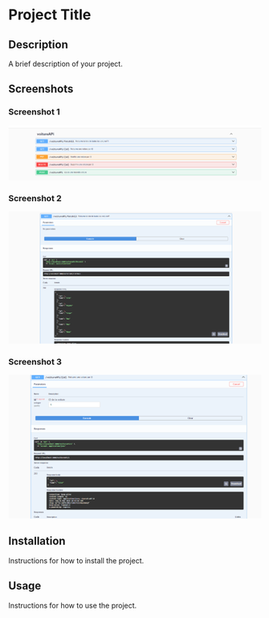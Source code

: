 # Project Title

## Description
A brief description of your project.

## Screenshots

### Screenshot 1
![Screenshot 1](screenshot/All.png)

### Screenshot 2
![Screenshot 2](screenshot/fetchall.png)

### Screenshot 3
![Screenshot 3](screenshot/get_id.png)

## Installation
Instructions for how to install the project.

## Usage
Instructions for how to use the project.
